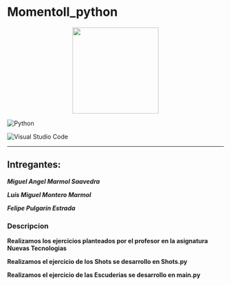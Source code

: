 # Momentoll_python

<p align = "center"> 
  <img width="200" heigth= "200" src= "https://i0.wp.com/www.baoss.es/wp-content/uploads/2020/10/python-5-pho.jpg?fit=1024%2C1024&ssl=1">
  </p>
  
  ![Python](https://img.shields.io/badge/python-3670A0?style=for-the-badge&logo=python&logoColor=ffdd54)
  
  ![Visual Studio Code](https://img.shields.io/badge/Visual%20Studio%20Code-0078d7.svg?style=for-the-badge&logo=visual-studio-code&logoColor=white)
  ***
  
  ## Intregantes: 

  ***Miguel Angel Marmol Saavedra***

  ***Luis Miguel Montero Marmol***

  ***Felipe Pulgarin Estrada***
  
### Descripcion
**Realizamos los ejercicios planteados por el profesor en la asignatura Nuevas Tecnologias**

**Realizamos el ejercicio de los Shots se desarrollo en Shots.py**

**Realizamos el ejercicio de las Escuderias se desarrollo en main.py**

